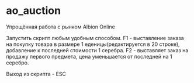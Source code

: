 # ao_auction
Упрощённая работа с рынком Albion Online

Запустить скрипт любым удобным способом.
F1 - выставление заказа на покупку товара в размере 1 еденицы(редактируется в 20 строке), добавление к последней стоимости 1 серебра.
F2 - выставляет заказ на продажу первого предмета, цена уменьшается от последней на 1 серебро.

Выход из скрипта - ESC  
